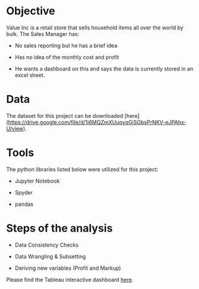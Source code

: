 # Objective
Value Inc is a retail store that sells household items all over the world by bulk. The Sales Manager has:
* No sales reporting but he has a brief idea
+ Has no idea of the monthly cost and profit
- He wants a dashboard on this and says the data is currently stored in an excel sheet.
# Data
The dataset for this project can be downloaded  [here] (https://drive.google.com/file/d/1i6MQZmXUuqyqGjSGbsPrNKV-eJPAhx-U/view). 
# Tools
The python libraries listed below were utilized for this project:
- Jupyter Notebook
* Spyder
+ pandas

# Steps of the analysis
+ Data Consistency Checks
* Data Wrangling & Subsetting
- Deriving new variables (Profit and Markup)


Please find the Tableau interactive dashboard [here](https://public.tableau.com/app/profile/francesca.d.angelo6034/viz/ValueInc_SalesDashboard_16803687039470/ValueInc_Salesdashboard).


